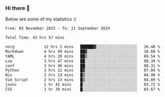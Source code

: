 ### Hi there 👋
Below are some of my statistics :)

<!--START_SECTION:waka-->

```txt
From: 03 November 2023 - To: 21 September 2024

Total Time: 43 hrs 57 mins

norg             12 hrs 2 mins   ██████▓░░░░░░░░░░░░░░░░░░   26.48 %
Markdown         4 hrs 49 mins   ██▓░░░░░░░░░░░░░░░░░░░░░░   10.60 %
YAML             4 hrs 20 mins   ██▒░░░░░░░░░░░░░░░░░░░░░░   09.54 %
Lua              3 hrs 47 mins   ██░░░░░░░░░░░░░░░░░░░░░░░   08.34 %
conf             3 hrs 46 mins   ██░░░░░░░░░░░░░░░░░░░░░░░   08.31 %
Python           3 hrs 12 mins   █▓░░░░░░░░░░░░░░░░░░░░░░░   07.04 %
Nix              2 hrs 13 mins   █▒░░░░░░░░░░░░░░░░░░░░░░░   04.90 %
Vim Script       2 hrs 13 mins   █▒░░░░░░░░░░░░░░░░░░░░░░░   04.89 %
jsonc            1 hr 41 mins    █░░░░░░░░░░░░░░░░░░░░░░░░   03.72 %
CSS              1 hr 39 mins    █░░░░░░░░░░░░░░░░░░░░░░░░   03.67 %
```

<!--END_SECTION:waka-->

<!--
**KlapenHz/KlapenHz** is a ✨ _special_ ✨ repository because its `README.md` (this file) appears on your GitHub profile.

Here are some ideas to get you started:

- 🔭 I’m currently working on ...
- 🌱 I’m currently learning ...
- 👯 I’m looking to collaborate on ...
- 🤔 I’m looking for help with ...
- 💬 Ask me about ...
- 📫 How to reach me: ...
- 😄 Pronouns: ...
- ⚡ Fun fact: ...
-->
